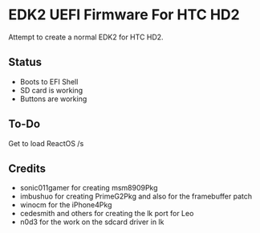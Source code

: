 # EDK2 UEFI Firmware For HTC HD2
Attempt to create a normal EDK2 for HTC HD2.

## Status 
* Boots to EFI Shell
* SD card is working
* Buttons are working

## To-Do
Get to load ReactOS /s

## Credits
 - sonic011gamer for creating msm8909Pkg
 - imbushuo for creating PrimeG2Pkg and also for the framebuffer patch
 - winocm for the iPhone4Pkg
 - cedesmith and others for creating the lk port for Leo
 - n0d3 for the work on the sdcard driver in lk

